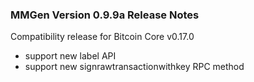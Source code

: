 ### MMGen Version 0.9.9a Release Notes

   Compatibility release for Bitcoin Core v0.17.0    
   - support new label API
   - support new signrawtransactionwithkey RPC method
